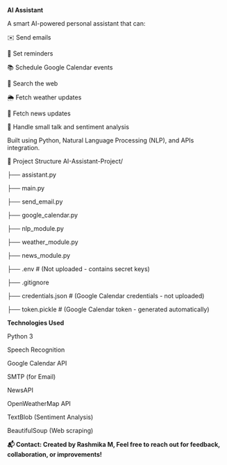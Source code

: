 **AI Assistant**

A smart AI-powered personal assistant that can:

✉️ Send emails

📅 Set reminders

📚 Schedule Google Calendar events

🔎 Search the web

🌦️ Fetch weather updates

📰 Fetch news updates

💬 Handle small talk and sentiment analysis

Built using Python, Natural Language Processing (NLP), and APIs integration.


📂 Project Structure
AI-Assistant-Project/

  ├── assistant.py

  ├── main.py

  ├── send_email.py

  ├── google_calendar.py

  ├── nlp_module.py

  ├── weather_module.py

  ├── news_module.py

  ├── .env         # (Not uploaded - contains secret keys)

  ├── .gitignore

  ├── credentials.json  # (Google Calendar credentials - not uploaded)

  ├── token.pickle       # (Google Calendar token - generated automatically)


**Technologies Used**

Python 3

Speech Recognition

Google Calendar API

SMTP (for Email)

NewsAPI

OpenWeatherMap API

TextBlob (Sentiment Analysis)

BeautifulSoup (Web scraping)

**📬 Contact: 
Created by Rashmika M, 
Feel free to reach out for feedback, collaboration, or improvements!**
